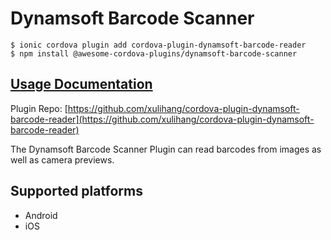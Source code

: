 # Dynamsoft Barcode Scanner

```
$ ionic cordova plugin add cordova-plugin-dynamsoft-barcode-reader
$ npm install @awesome-cordova-plugins/dynamsoft-barcode-scanner
```

## [Usage Documentation](https://danielsogl.gitbook.io/awesome-cordova-plugins/plugins/dynamsoft-barcode-scanner/)

Plugin Repo: [https://github.com/xulihang/cordova-plugin-dynamsoft-barcode-reader](https://github.com/xulihang/cordova-plugin-dynamsoft-barcode-reader)

The Dynamsoft Barcode Scanner Plugin can read barcodes from images as well as camera previews.

## Supported platforms

- Android
- iOS
  


